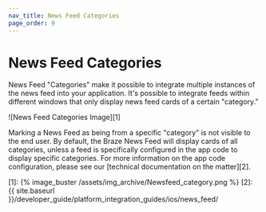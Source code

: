 ```yaml
---
nav_title: News Feed Categories
page_order: 9
---
```

# News Feed Categories

News Feed "Categories" make it possible to integrate multiple instances of the news feed into your application. It's possible to integrate feeds within different windows that only display news feed cards of a certain "category."

![News Feed Categories Image][1]

Marking a News Feed as being from a specific "category" is not visible to the end user. By default, the Braze News Feed will display cards of all categories, unless a feed is specifically configured in the app code to display specific categories. For more information on the app code configuration, please see our [technical documentation on the matter][2].

[1]: {% image_buster /assets/img_archive/Newsfeed_category.png %}
[2]: {{ site.baseurl }}/developer_guide/platform_integration_guides/ios/news_feed/
